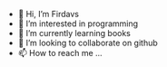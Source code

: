 - 👋 Hi, I’m Firdavs
- 👀 I’m interested in programming
- 🌱 I’m currently learning books
- 💞️ I’m looking to collaborate on github
- 📫 How to reach me ...

<!---
azfirdavs/azfirdavs is a ✨ special ✨ repository because its `README.md` (this file) appears on your GitHub profile.
You can click the Preview link to take a look at your changes.
--->

